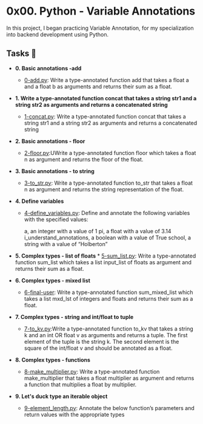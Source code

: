 # 0x00. Python - Variable Annotations 

In this project, I began practicing Variable Annotation, for my specialization into backend development using Python.

## Tasks :page_with_curl:

* **0. Basic annotations -add**
  * [0-add.py](./0-add.py): Write a type-annotated function add that takes a float a and a float b as arguments and returns their sum as a float. 

* **1. Write a type-annotated function concat that takes a string str1 and a string str2 as arguments and returns a concatenated string**
  * [1-concat.py](./1-concat.py): Write a type-annotated function concat that takes a string str1 and a string str2 as arguments and returns a concatenated string
  
* **2. Basic annotations - floor**
  * [2-floor.py](./2-floor.py):UWrite a type-annotated function floor which takes a float n as argument and returns the floor of the float.


* **3. Basic annotations - to string**
  * [3-to_str.py](./3-to_str.py): Write a type-annotated function to_str that takes a float n as argument and returns the string representation of the float.

* **4. Define variables**
  * [4-define_variables.py](./4-define_variables.py): Define and annotate the following variables with the specified values:

    a, an integer with a value of 1
    pi, a float with a value of 3.14
    i_understand_annotations, a boolean with a value of True
    school, a string with a value of “Holberton”

* **5. Complex types - list of floats**
        * [5-sum_list.py](./5-sum_list.py): Write a type-annotated function sum_list which takes a list input_list of floats as argument and returns their sum as a float.

* **6. Complex types - mixed list**
  * [6-final-user](./6-final-user.js): Write a type-annotated function sum_mixed_list which takes a list mxd_lst of integers and floats and returns their sum as a float.


* **7. Complex types - string and int/float to tuple**
  * [7-to_kv.py](./7-to_kv.py):Write a type-annotated function to_kv that takes a string k and an int OR float v as arguments and returns a tuple. The first element of the tuple is the string k. The second element is the square of the int/float v and should be annotated as a float.
  
* **8. Complex types - functions**
  * [8-make_multiplier.py](./8-make_multiplier.py): Write a type-annotated function make_multiplier that takes a float multiplier as argument and returns a function that multiplies a float by multiplier.


* **9.  Let's duck type an iterable object**
  * [9-element_length.py](./9-element_length.py): Annotate the below function’s parameters and return values with the appropriate types


